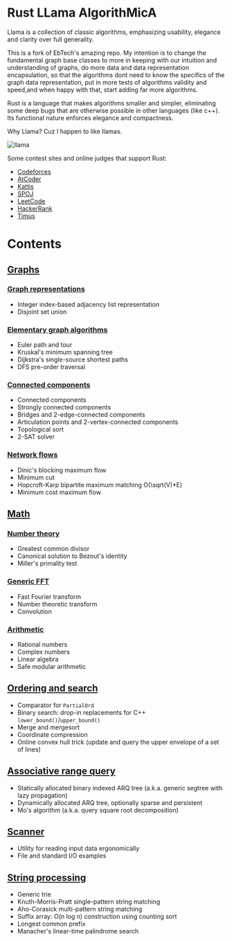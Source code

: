# Rust LLama AlgorithMicA 

Llama is a collection of classic algorithms, emphasizing usability, elegance and clarity over full generality. 

This is a fork of EbTech's amazing repo. My intention is to change the fundamental graph base classes to more in keeping with our intuition and understanding of graphs, do more data and data representation encapsulation, so that the algorithms dont need to know the specifics of the graph data representation, put in more tests of algorithms validity and speed,and when happy with that, start adding far more algorithms. 

Rust is a language that makes algorithms smaller and simpler, eliminating some deep bugs that are otherwise possible in other languages (like c++). Its functional nature enforces elegance and compactness. 

Why Llama? Cuz I happen to like llamas.

![llama](https://user-images.githubusercontent.com/9121210/218507152-5a9646d5-c8bb-4937-acfb-8834410975fd.jpg)

Some contest sites and online judges that support Rust:
- [Codeforces](https://codeforces.com)
- [AtCoder](https://atcoder.jp)
- [Kattis](https://open.kattis.com/help/rust)
- [SPOJ](https://www.spoj.com/)
- [LeetCode](https://leetcode.com/contest)
- [HackerRank](https://www.hackerrank.com/contests)
- [Timus](http://acm.timus.ru/help.aspx?topic=rust)

# Contents

## [Graphs](src/graph/)

### [Graph representations](src/graph/graph.rs)

- Integer index-based adjacency list representation
- Disjoint set union

### [Elementary graph algorithms](src/graph/util.rs)

- Euler path and tour
- Kruskal's minimum spanning tree 
- Dijkstra's single-source shortest paths
- DFS pre-order traversal

### [Connected components](src/graph/connectivity.rs)

- Connected components
- Strongly connected components
- Bridges and 2-edge-connected components
- Articulation points and 2-vertex-connected components
- Topological sort
- 2-SAT solver

### [Network flows](src/graph/flow.rs)

- Dinic's blocking maximum flow
- Minimum cut
- Hopcroft-Karp bipartite maximum matching O(\sqrt(V)*E)
- Minimum cost maximum flow

## [Math](src/math/)

### [Number theory](src/math/division.rs)

- Greatest common divisor
- Canonical solution to Bezout's identity
- Miller's primality test

### [Generic FFT](src/math/fft.rs)

- Fast Fourier transform
- Number theoretic transform
- Convolution

### [Arithmetic](src/math/num.rs)

- Rational numbers
- Complex numbers
- Linear algebra
- Safe modular arithmetic

## [Ordering and search](src/order.rs)

- Comparator for `PartialOrd`
- Binary search: drop-in replacements for C++ `lower_bound()`/`upper_bound()`
- Merge and mergesort
- Coordinate compression
- Online convex hull trick (update and query the upper envelope of a set of lines)

## [Associative range query](src/range_query)

- Statically allocated binary indexed ARQ tree (a.k.a. generic segtree with lazy propagation)
- Dynamically allocated ARQ tree, optionally sparse and persistent
- Mo's algorithm (a.k.a. query square root decomposition)

## [Scanner](src/scanner.rs)

- Utility for reading input data ergonomically
- File and standard I/O examples

## [String processing](src/string_proc.rs)

- Generic trie
- Knuth-Morris-Pratt single-pattern string matching
- Aho-Corasick multi-pattern string matching
- Suffix array: O(n log n) construction using counting sort
- Longest common prefix
- Manacher's linear-time palindrome search

